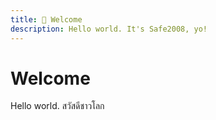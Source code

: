 ```yaml
---
title: 👋 Welcome
description: Hello world. It's Safe2008, yo!
---
```


# Welcome

Hello world. 
สวัสดีชาวโลก